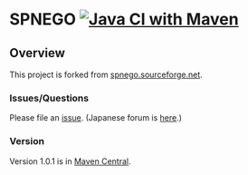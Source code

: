 SPNEGO
[![Java CI with Maven](https://github.com/codelibs/spnego/actions/workflows/maven.yml/badge.svg)](https://github.com/codelibs/spnego/actions/workflows/maven.yml)
======

## Overview

This project is forked from [spnego.sourceforge.net](http://spnego.sourceforge.net/ "spnego.sourceforge.net").

### Issues/Questions

Please file an [issue](https://github.com/codelibs/spnego/issues "issue").
(Japanese forum is [here](https://github.com/codelibs/codelibs-ja-forum "here").)

### Version

Version 1.0.1 is in [Maven Central](http://central.maven.org/maven2/org/codelibs/spnego/ "Maven Central").
